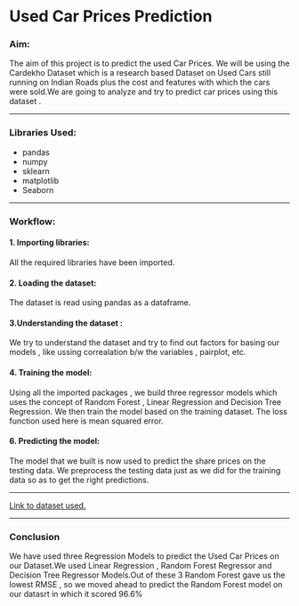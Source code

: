 # Used Car Prices Prediction

### Aim:

The aim of this project is to predict the used Car Prices. We will be using the Cardekho Dataset which is a research based  Dataset on Used Cars still running on Indian Roads plus the cost and features with which the cars were sold.We are going to analyze and try to predict car prices using this dataset .

---

### Libraries Used:
- pandas
- numpy
- sklearn
- matplotlib
- Seaborn
---

### Workflow:
#### 1. Importing libraries:
All the required libraries have been imported.
#### 2. Loading the dataset: 
The dataset is read using pandas as a dataframe.
#### 3.Understanding the dataset :
We try to understand the dataset and try to find out factors for basing our models  , like ussing correalation b/w the variables , pairplot, etc.
#### 4.  Training the model:
Using all the imported packages , we build three regressor  models which uses the concept of Random Forest , Linear Regression and Decision Tree Regression. We then train the model based on the training dataset. The loss function used here is mean squared error. 
#### 6. Predicting the model:
The model that we built is now used to predict the share prices on the testing data. We preprocess the testing data just as we did for the training data so as to get the right predictions. 

---

[Link to dataset used.](https://github.com/photon149/winter-of-contributing/blob/5e8523e6fb89cf8b166f30a0fd238f6069364797/Datascience_With_Python/DS%20Datasets/Used%20Car%20Prices%20Prediction/Car%20details%20v3.csv)

---

### Conclusion
We have used three Regression Models to predict the Used Car Prices on our Dataset.We used Linear Regression , Random Forest Regressor and Decision Tree Regressor Models.Out of these 3 Random Forest gave us the lowest RMSE , so we moved ahead to predict the Random Forest model on our datasrt in which it scored 96.6%
 

